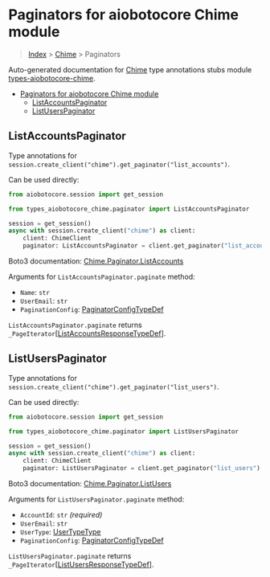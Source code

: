 <a id="paginators-for-aiobotocore-chime-module"></a>

# Paginators for aiobotocore Chime module

> [Index](..) > [Chime](.) > Paginators

Auto-generated documentation for
[Chime](https://boto3.amazonaws.com/v1/documentation/api/latest/reference/services/chime.html#Chime)
type annotations stubs module
[types-aiobotocore-chime](https://pypi.org/project/types-aiobotocore-chime/).

- [Paginators for aiobotocore Chime module](#paginators-for-aiobotocore-chime-module)
  - [ListAccountsPaginator](#listaccountspaginator)
  - [ListUsersPaginator](#listuserspaginator)

<a id="listaccountspaginator"></a>

## ListAccountsPaginator

Type annotations for
`session.create_client("chime").get_paginator("list_accounts")`.

Can be used directly:

```python
from aiobotocore.session import get_session

from types_aiobotocore_chime.paginator import ListAccountsPaginator

session = get_session()
async with session.create_client("chime") as client:
    client: ChimeClient
    paginator: ListAccountsPaginator = client.get_paginator("list_accounts")
```

Boto3 documentation:
[Chime.Paginator.ListAccounts](https://boto3.amazonaws.com/v1/documentation/api/latest/reference/services/chime.html#Chime.Paginator.ListAccounts)

Arguments for `ListAccountsPaginator.paginate` method:

- `Name`: `str`
- `UserEmail`: `str`
- `PaginationConfig`:
  [PaginatorConfigTypeDef](./type_defs.md#paginatorconfigtypedef)

`ListAccountsPaginator.paginate` returns
`_PageIterator`\[[ListAccountsResponseTypeDef](./type_defs.md#listaccountsresponsetypedef)\].

<a id="listuserspaginator"></a>

## ListUsersPaginator

Type annotations for
`session.create_client("chime").get_paginator("list_users")`.

Can be used directly:

```python
from aiobotocore.session import get_session

from types_aiobotocore_chime.paginator import ListUsersPaginator

session = get_session()
async with session.create_client("chime") as client:
    client: ChimeClient
    paginator: ListUsersPaginator = client.get_paginator("list_users")
```

Boto3 documentation:
[Chime.Paginator.ListUsers](https://boto3.amazonaws.com/v1/documentation/api/latest/reference/services/chime.html#Chime.Paginator.ListUsers)

Arguments for `ListUsersPaginator.paginate` method:

- `AccountId`: `str` *(required)*
- `UserEmail`: `str`
- `UserType`: [UserTypeType](./literals.md#usertypetype)
- `PaginationConfig`:
  [PaginatorConfigTypeDef](./type_defs.md#paginatorconfigtypedef)

`ListUsersPaginator.paginate` returns
`_PageIterator`\[[ListUsersResponseTypeDef](./type_defs.md#listusersresponsetypedef)\].
